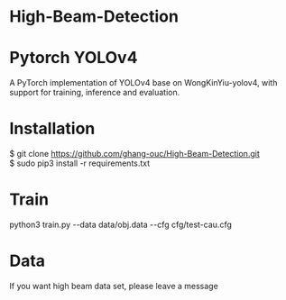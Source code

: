# High-Beam-Detection

# Pytorch YOLOv4
A PyTorch implementation of YOLOv4 base on WongKinYiu-yolov4, with support for training, inference and evaluation.

# Installation
$ git clone https://github.com/ghang-ouc/High-Beam-Detection.git  
$ sudo pip3 install -r requirements.txt  

# Train
python3 train.py --data data/obj.data  --cfg cfg/test-cau.cfg

# Data
If you want high beam data set, please leave a message
